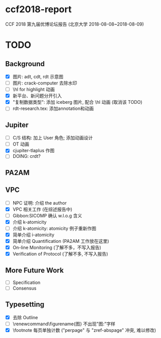 # ccf2018-report
CCF 2018 第九届优博论坛报告 (北京大学 2018-08-08~2018-08-09)

# TODO

## Background
- [x] 图片: adt, cdt, rdt 示意图
- [ ] 图片: crack-computer 去除水印
- [ ] \hl for highlight 动画
- [x] 新平台、新问题分开引入
- [x] "复制数据类型": 添加 iceberg 图片, 配合 \hl 动画 (取消该 TODO)
- [ ] rdt-research.tex: 添加annotation和动画

## Jupiter
- [ ] C/S 结构: 加上 User 角色; 添加动画设计
- [ ] OT 动画
- [x] cjupiter-tlaplus 作图
- [ ] DOING: crdt?

## PA2AM

## VPC
- [ ] NPC 证明: 介绍 the author
- [x] VPC 相关工作 (在综述报告中)
- [ ] Gibbon:SICOMP 确认 w.l.o.g 含义
- [x] 介绍 k-atomicity
- [ ] 介绍 k-atomicity: atomicity 例子重新作图
- [x] 简单介绍 i-atomicity
- [x] 简单介绍 Quantification (PA2AM 工作放在这里)
- [x] On-line Monitoring (了解不多，不写入报告)
- [x] Verification of Protocol (了解不多, 不写入报告)

## More Future Work
- [ ] Specification
- [ ] Consensus

## Typesetting
- [x] 去除 Outline
- [ ] \renewcommand\figurename{图} 不出现"图:"字样
- [x] \footnote 每页单独计数 ("perpage" 与 "zref-abspage" 冲突, 难以修改)

